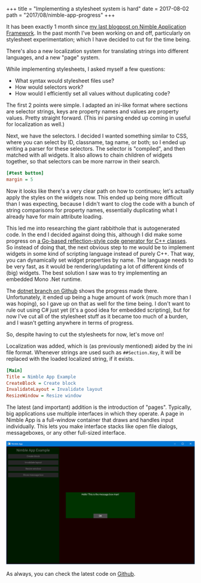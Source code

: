 +++
title = "Implementing a stylesheet system is hard"
date = 2017-08-02
path = "2017/08/nimble-app-progress"
+++

It has been exactly 1 month since [my last blogpost on Nimble Application Framework](/hardware-accelerated-application-framework). In the past month I've been working on and off, particularly on stylesheet experimentation; which I have decided to cut for the time being.

There's also a new localization system for translating strings into different languages, and a new "page" system.

<!-- more -->

While implementing stylesheets, I asked myself a few questions:

* What syntax would stylesheet files use?
* How would selectors work?
* How would I efficiently set all values without duplicating code?

The first 2 points were simple. I adapted an ini-like format where sections are selector strings, keys are property names and values are property values. Pretty straight forward. (This ini parsing ended up coming in useful for localization as well.)

Next, we have the selectors. I decided I wanted something similar to CSS, where you can select by ID, classname, tag name, or both; so I ended up writing a parser for these selectors. The selector is "compiled", and then matched with all widgets. It also allows to chain children of widgets together, so that selectors can be more narrow in their search.

```ini
[#test button]
margin = 5
```

Now it looks like there's a very clear path on how to continueu; let's actually apply the styles on the widgets now. This ended up being more difficult than I was expecting, because I didn't want to clog the code with a bunch of string comparisons for property names, essentially duplicating what I already have for main attribute loading.

This led me into researching the giant rabbithole that is autogenerated code. In the end I decided against doing this, although I did make some progress on [a Go-based reflection-style code generator for C++ classes](https://github.com/nimbletools/codegen). So instead of doing that, the next obvious step to me would be to implement widgets in some kind of scripting language instead of purely C++. That way, you can dynamically set widget properties by name. The language needs to be very fast, as it would be rendering/updating a lot of different kinds of (big) widgets. The best solution I saw was to try implementing an embedded Mono .Net runtime.

The [dotnet branch on Github](https://github.com/nimbletools/nimble-app/tree/dotnet) shows the progress made there. Unfortunately, it ended up being a huge amount of work (much more than I was hoping), so I gave up on that as well for the time being. I don't want to rule out using C# just yet (it's a good idea for embedded scripting), but for now I've cut all of the stylesheet stuff as it became too much of a burden, and I wasn't getting anywhere in terms of progress.

So, despite having to cut the stylesheets for now, let's move on!

Localization was added, which is (as previously mentioned) aided by the ini file format. Whenever strings are used such as `##Section.Key`, it will be replaced with the loaded localized string, if it exists.

```ini
[Main]
Title = Nimble App Example
CreateBlock = Create block
InvalidateLayout = Invalidate layout
ResizeWindow = Resize window
```

The latest (and important) addition is the introduction of "pages". Typically, big applications use multiple interfaces in which they operate. A page in Nimble App is a full-window container that draws and handles input individually. This lets you make interface stacks like open file dialogs, messageboxes, or any other full-sized interface.

![](/2017/08/NimbleAppMessagebox.png)

As always, you can check the latest code on [Github](https://github.com/nimbletools/nimble-app/).
